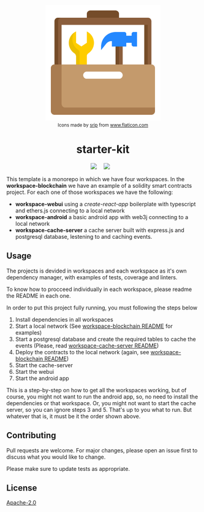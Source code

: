 <div align="center">
    <img width="300" src="tools-box.svg"><br/>
    <small>Icons made by <a href="https://www.flaticon.com/authors/srip" title="srip">srip</a> from <a href="https://www.flaticon.com/" title="Flaticon"> www.flaticon.com</a></small>
    <h1>starter-kit</h1>
    <div>
        <a
            href="https://travis-ci.org/HQ20/starter-kit"><img
                src="https://travis-ci.org/HQ20/starter-kit.svg?branch=master" /></a>&emsp;
        <a
            href="https://dependabot.com"><img
                src="https://api.dependabot.com/badges/status?host=github&repo=HQ20/contracts" /></a>&emsp;
    </div>
</div>

This template is a monorepo in which we have four workspaces. In the **workspace-blockchain** we have an example of a solidity smart contracts project. For each one of those workspaces we have the following:
- **workspace-webui** using a *create-react-app* boilerplate with typescript and ethers.js connecting to a local network
- **workspace-android** a basic android app with web3j connecting to a local network
- **workspace-cache-server** a cache server built with express.js and postgresql database, lestening to and caching events.

## Usage
The projects is devided in workspaces and each workspace as it's own dependency manager, with examples of tests, coverage and linters.

To know how to procceed individually in each workspace, please readme the README in each one.

In order to put this project fully running, you must following the steps below
1. Install dependencies in all workspaces
2. Start a local network (See [workspace-blockchain README](workspace-blockchain/README.md) for examples)
3. Start a postgresql database and create the required tables to cache the events (Please, read [workspace-cache-server README](workspace-cache-server/README.md))
4. Deploy the contracts to the local network (again, see [workspace-blockchain README](workspace-blockchain/README.md))
5. Start the cache-server
6. Start the webui
7. Start the android app

This is a step-by-step on how to get all the workspaces working, but of course, you might not want to run the android app, so, no need to install the dependencies or that workspace. Or, you might not want to start the cache server, so you can ignore steps 3 and 5. That's up to you what to run. But whatever that is, it must be it the order shown above.

## Contributing
Pull requests are welcome. For major changes, please open an issue first to discuss what you would like to change.

Please make sure to update tests as appropriate.

## License
[Apache-2.0](LICENSE)
